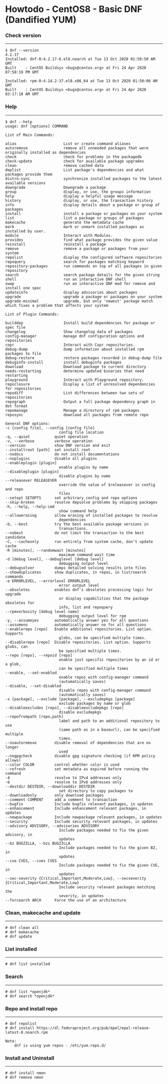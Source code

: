 Howtodo - CentOS8 - Basic DNF (Dandified YUM)
==============================================

### Check version
---

    $ dnf --version
    4.2.17
    Installed: dnf-0:4.2.17-6.el8.noarch at Tue 13 Oct 2020 01:50:50 AM GMT
    Built    : CentOS Buildsys <bugs@centos.org> at Fri 24 Apr 2020 07:58:19 PM GMT

    Installed: rpm-0:4.14.2-37.el8.x86_64 at Tue 13 Oct 2020 01:50:06 AM GMT
    Built    : CentOS Buildsys <bugs@centos.org> at Fri 24 Apr 2020 03:17:18 AM GMT



### Help
---

    $ dnf --help
    usage: dnf [options] COMMAND

    List of Main Commands:

    alias                     List or create command aliases
    autoremove                remove all unneeded packages that were originally installed as dependencies
    check                     check for problems in the packagedb
    check-update              check for available package upgrades
    clean                     remove cached data
    deplist                   List package's dependencies and what packages provide them
    distro-sync               synchronize installed packages to the latest available versions
    downgrade                 Downgrade a package
    group                     display, or use, the groups information
    help                      display a helpful usage message
    history                   display, or use, the transaction history
    info                      display details about a package or group of packages
    install                   install a package or packages on your system
    list                      list a package or groups of packages
    makecache                 generate the metadata cache
    mark                      mark or unmark installed packages as installed by user.
    module                    Interact with Modules.
    provides                  find what package provides the given value
    reinstall                 reinstall a package
    remove                    remove a package or packages from your system
    repolist                  display the configured software repositories
    repoquery                 search for packages matching keyword
    repository-packages       run commands on top of all packages in given repository
    search                    search package details for the given string
    shell                     run an interactive DNF shell
    swap                      run an interactive DNF mod for remove and install one spec
    updateinfo                display advisories about packages
    upgrade                   upgrade a package or packages on your system
    upgrade-minimal           upgrade, but only 'newest' package match which fixes a problem that affects your system

    List of Plugin Commands:

    builddep                  Install build dependencies for package or spec file
    changelog                 Show changelog data of packages
    config-manager            manage dnf configuration options and repositories
    copr                      Interact with Copr repositories.
    debug-dump                dump information about installed rpm packages to file
    debug-restore             restore packages recorded in debug-dump file
    debuginfo-install         install debuginfo packages
    download                  Download package to current directory
    needs-restarting          determine updated binaries that need restarting
    playground                Interact with Playground repository.
    repoclosure               Display a list of unresolved dependencies for repositories
    repodiff                  List differences between two sets of repositories
    repograph                 Output a full package dependency graph in dot format
    repomanage                Manage a directory of rpm packages
    reposync                  download all packages from remote repo

    General DNF options:
    -c [config file], --config [config file]
                            config file location
    -q, --quiet           quiet operation
    -v, --verbose         verbose operation
    --version             show DNF version and exit
    --installroot [path]  set install root
    --nodocs              do not install documentations
    --noplugins           disable all plugins
    --enableplugin [plugin]
                            enable plugins by name
    --disableplugin [plugin]
                            disable plugins by name
    --releasever RELEASEVER
                            override the value of $releasever in config and repo
                            files
    --setopt SETOPTS      set arbitrary config and repo options
    --skip-broken         resolve depsolve problems by skipping packages
    -h, --help, --help-cmd
                            show command help
    --allowerasing        allow erasing of installed packages to resolve
                            dependencies
    -b, --best            try the best available package versions in
                            transactions.
    --nobest              do not limit the transaction to the best candidate
    -C, --cacheonly       run entirely from system cache, don't update cache
    -R [minutes], --randomwait [minutes]
                            maximum command wait time
    -d [debug level], --debuglevel [debug level]
                            debugging output level
    --debugsolver         dumps detailed solving results into files
    --showduplicates      show duplicates, in repos, in list/search commands
    -e ERRORLEVEL, --errorlevel ERRORLEVEL
                            error output level
    --obsoletes           enables dnf's obsoletes processing logic for upgrade
                            or display capabilities that the package obsoletes for
                            info, list and repoquery
    --rpmverbosity [debug level name]
                            debugging output level for rpm
    -y, --assumeyes       automatically answer yes for all questions
    --assumeno            automatically answer no for all questions
    --enablerepo [repo]   Enable additional repositories. List option. Supports
                            globs, can be specified multiple times.
    --disablerepo [repo]  Disable repositories. List option. Supports globs, can
                            be specified multiple times.
    --repo [repo], --repoid [repo]
                            enable just specific repositories by an id or a glob,
                            can be specified multiple times
    --enable, --set-enabled
                            enable repos with config-manager command
                            (automatically saves)
    --disable, --set-disabled
                            disable repos with config-manager command
                            (automatically saves)
    -x [package], --exclude [package], --excludepkgs [package]
                            exclude packages by name or glob
    --disableexcludes [repo], --disableexcludepkgs [repo]
                            disable excludepkgs
    --repofrompath [repo,path]
                            label and path to an additional repository to use
                            (same path as in a baseurl), can be specified multiple
                            times.
    --noautoremove        disable removal of dependencies that are no longer
                            used
    --nogpgcheck          disable gpg signature checking (if RPM policy allows)
    --color COLOR         control whether color is used
    --refresh             set metadata as expired before running the command
    -4                    resolve to IPv4 addresses only
    -6                    resolve to IPv6 addresses only
    --destdir DESTDIR, --downloaddir DESTDIR
                            set directory to copy packages to
    --downloadonly        only download packages
    --comment COMMENT     add a comment to transaction
    --bugfix              Include bugfix relevant packages, in updates
    --enhancement         Include enhancement relevant packages, in updates
    --newpackage          Include newpackage relevant packages, in updates
    --security            Include security relevant packages, in updates
    --advisory ADVISORY, --advisories ADVISORY
                            Include packages needed to fix the given advisory, in
                            updates
    --bz BUGZILLA, --bzs BUGZILLA
                            Include packages needed to fix the given BZ, in
                            updates
    --cve CVES, --cves CVES
                            Include packages needed to fix the given CVE, in
                            updates
    --sec-severity {Critical,Important,Moderate,Low}, --secseverity {Critical,Important,Moderate,Low}
                            Include security relevant packages matching the
                            severity, in updates
    --forcearch ARCH      Force the use of an architecture



### Clean, makecache and update
---

    # dnf clean all
    # dnf makecache
    # dnf update


### List installed
---

    # dnf list installed

   
### Search
---

    # dnf list *openjdk*
    # dnf search *openjdk*


### Repo and install repo
---

    # dnf repolist
    # dnf install https://dl.fedoraproject.org/pub/epel/epel-release-latest-8.noarch.rpm

    Note:
        dnf is using yum repos - /etc/yum.repo.d/


### Install and Uninstall
---

    # dnf install nmon
    # dnf remove nmon


